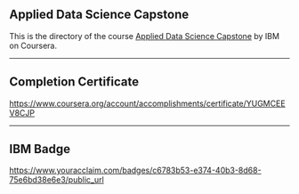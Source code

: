 ## Applied Data Science Capstone

This is the directory of the course [Applied Data Science Capstone](https://www.coursera.org/learn/applied-data-science-capstone) by IBM on Coursera.

---

## Completion Certificate 
https://www.coursera.org/account/accomplishments/certificate/YUGMCEEV8CJP

---

## IBM Badge
https://www.youracclaim.com/badges/c6783b53-e374-40b3-8d68-75e6bd38e6e3/public_url
